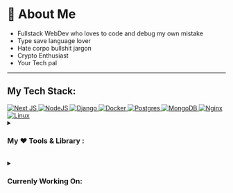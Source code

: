 # 💫 About Me

- Fullstack WebDev who loves to code and debug my own mistake
- Type save language lover
- Hate corpo bullshit jargon
- Crypto Enthusiast
- Your Tech pal

---

## My Tech Stack:

<a href="https://nextjs.org/docs">
  <img src="https://img.shields.io/badge/Next-black?style=for-the-badge&logo=next.js&logoColor=white" alt="Next JS"/>
</a>
<a href="https://nodejs.org/en">
  <img src="https://img.shields.io/badge/node.js-6DA55F?style=for-the-badge&logo=node.js&logoColor=white" alt="NodeJS"/>
</a>
<a href="https://docs.djangoproject.com/en/5.0/">
  <img src="https://img.shields.io/badge/django-%23092E20.svg?style=for-the-badge&logo=django&logoColor=white" alt="Django"/>
</a>
<a href="https://www.docker.com/">
  <img src="https://img.shields.io/badge/docker-%230db7ed.svg?style=for-the-badge&logo=docker&logoColor=white" alt="Docker"/>
</a>
<a href="https://www.postgresql.org/docs/">
  <img src="https://img.shields.io/badge/postgres-%23316192.svg?style=for-the-badge&logo=postgresql&logoColor=white" alt="Postgres"/>
</a>
<a href="https://www.mongodb.com/docs/manual/core/document/">
  <img src="https://img.shields.io/badge/MongoDB-%234ea94b.svg?style=for-the-badge&logo=mongodb&logoColor=white" alt="MongoDB"/>
</a>
<a href="https://nginx.org/en/docs/">
  <img src="https://img.shields.io/badge/nginx-%23009639.svg?style=for-the-badge&logo=nginx&logoColor=white" alt="Nginx"/>
</a>
<a href="https://alpinelinux.org/">
  <img src="https://img.shields.io/badge/Linux-FCC624?style=for-the-badge&logo=linux&logoColor=black" alt="Linux"/>
</a>

<br/>

<details>
<summary><h3>My ❤️ Tools & Library :</h3></summary>

#### Fontend

<div>
<a href="https://tailwindcss.com/docs/installation">
  <img src="https://img.shields.io/badge/tailwindcss-%2338B2AC.svg?style=for-the-badge&logo=tailwind-css&logoColor=white" height="30" alt="tailwindcss"/>
</a>
<a href="https://www.prisma.io/docs">
  <img src="https://img.shields.io/badge/Prisma-3982CE?style=for-the-badge&logo=Prisma&logoColor=white" alt="Prisma"/>
</a>
<a href="https://zod.dev/">
  <img src="https://img.shields.io/badge/zod-%233068b7.svg?style=for-the-badge&logo=zod&logoColor=white" alt="Zod"/>
</a>
<a href="https://nodejs.org/en">
  <img src="https://img.shields.io/badge/node.js-6DA55F?style=for-the-badge&logo=node.js&logoColor=white" alt="NodeJS"/>
</a>
<a href="https://react-hook-form.com/">
  <img src="https://img.shields.io/badge/React%20Hook%20Form-%23EC5990.svg?style=for-the-badge&logo=reacthookform&logoColor=white" alt="React Hook Form"/>
</a>
<a href="https://www.npmjs.com/">
  <img src="https://img.shields.io/badge/NPM-%23CB3837.svg?style=for-the-badge&logo=npm&logoColor=white" alt="NPM"/>
</a>

<a href="https://orm.drizzle.team/">
  <img src="asset/drizzle.svg" alt="Drizzle" width="100">
</a>
</div>

#### Backend 

<a href="https://bun.sh/docs">
  <img src="https://img.shields.io/badge/Bun-%23000000.svg?style=for-the-badge&logo=bun&logoColor=white" alt="Bun"/>
</a>
<a href="https://www.django-rest-framework.org/">
  <img src="https://img.shields.io/badge/DJANGO-REST-ff1709?style=for-the-badge&logo=django&logoColor=white&color=ff1709&labelColor=gray" alt="DjangoREST"/>
</a>

#### My ❤️ Programming Languages

<a href="https://www.typescriptlang.org/docs/handbook/typescript-in-5-minutes.html">
  <img src="https://img.shields.io/badge/typescript-%23007ACC.svg?style=for-the-badge&logo=typescript&logoColor=white" alt="TypeScript"/>
</a>
<a href="https://go.dev/">
  <img src="https://img.shields.io/badge/go-%2300ADD8.svg?style=for-the-badge&logo=go&logoColor=white" alt="Go"/>
</a>
<a href="https://www.python.org/">
  <img src="https://img.shields.io/badge/python-3670A0?style=for-the-badge&logo=python&logoColor=ffdd54" alt="Python"/>
</a>
<a href="https://developer.mozilla.org/en-US/docs/Learn/JavaScript/First_steps/What_is_JavaScript">
  <img src="https://img.shields.io/badge/javascript-%23323330.svg?style=for-the-badge&logo=javascript&logoColor=%23F7DF1E" alt="JavaScript"/>
</a>
<a href="https://www.tutorialspoint.com/lua/index.htm">
  <img src="https://img.shields.io/badge/lua-%232C2D72.svg?style=for-the-badge&logo=lua&logoColor=white" alt="Lua"/>
</a> <!-- The Docs for Lua are so bad in official site -->

#### My ❤️ Hosting Platform

<a href="https://www.linode.com/">
  <img src="https://img.shields.io/badge/linode-00A95C?style=for-the-badge&logo=linode&logoColor=white" alt="Linode"/>
</a>
</details>
<br/>
<details>
<summary><h3>Currenly Working On:</h3></summary>

<a href="https://go.dev/">
  <img src="https://img.shields.io/badge/Go-00ADD8?style=for-the-badge&logo=go&logoColor=white" alt="Golang"/>
</a>
<a href="https://bun.sh/docs">
  <img src="https://img.shields.io/badge/Bun-%23000000.svg?style=for-the-badge&logo=bun&logoColor=white" alt="Bun"/>
</a>

</details>
<br/>
